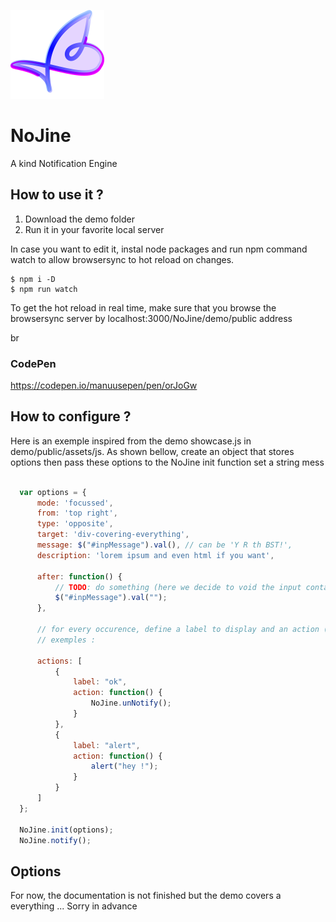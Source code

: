 ![alt NoJine logo](https://github.com/ManuUseGitHub/NoJine/blob/master/demo/public/images/logo.svg.png)

# NoJine
A kind Notification Engine

## How to use it ?
1. Download the demo folder
2. Run it in your favorite local server

In case you want to edit it, instal node packages and run npm command watch to allow browsersync to hot reload on changes. 
```
$ npm i -D
$ npm run watch
```
To get the hot reload in real time, make sure that you browse the browsersync server by localhost:3000/NoJine/demo/public address

br

### CodePen
https://codepen.io/manuusepen/pen/orJoGw

## How to configure ?
Here is an exemple inspired from the demo showcase.js in demo/public/assets/js. As shown bellow, create an object that stores options then pass these options to the NoJine init function
set a string mess

```Javascript
  
  var options = {
      mode: 'focussed',
      from: 'top right',
      type: 'opposite',
      target: 'div-covering-everything',
      message: $("#inpMessage").val(), // can be 'Y R th BST!',
      description: 'lorem ipsum and even html if you want',

      after: function() {
          // TODO: do something (here we decide to void the input containing the message)
          $("#inpMessage").val("");
      },
      
      // for every occurence, define a label to display and an action (do not forget to use unNotify to close the notifier)
      // exemples :
      
      actions: [
          {
              label: "ok",
              action: function() {
                  NoJine.unNotify();
              }
          },
          {
              label: "alert",
              action: function() {
                  alert("hey !");
              }
          }
      ]
  };

  NoJine.init(options);
  NoJine.notify();
```
## Options
For now, the documentation is not finished but the demo covers a everything ...
Sorry in advance
